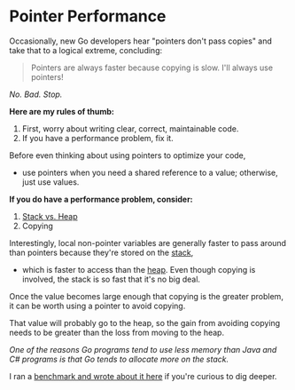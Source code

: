 # Pointer Performance

Occasionally, new Go developers hear "pointers don't pass copies" and take that to a logical extreme, concluding:

> Pointers are always faster because copying is slow. I'll always use pointers!

_No. Bad. Stop._

**Here are my rules of thumb:**

1. First, worry about writing clear, correct, maintainable code.
2. If you have a performance problem, fix it.

Before even thinking about using pointers to optimize your code,

- use pointers when you need a shared reference to a value; otherwise, just use values.

**If you do have a performance problem, consider:**

1. [Stack vs. Heap](https://go.dev/doc/faq#stack_or_heap)
2. Copying

Interestingly, local non-pointer variables are generally faster to pass around than pointers because they're stored on the [stack](https://computersciencewiki.org/index.php?title=Stack_memory),

- which is faster to access than the [heap](https://computersciencewiki.org/index.php/Heap_memory). Even though copying is involved, the stack is so fast that it's no big deal.

Once the value becomes large enough that copying is the greater problem, it can be worth using a pointer to avoid copying.

That value will probably go to the heap, so the gain from avoiding copying needs to be greater than the loss from moving to the heap.

_One of the reasons Go programs tend to use less memory than Java and C# programs is that Go tends to allocate more on the stack._

I ran a [benchmark and wrote about it here](https://blog.boot.dev/golang/pointers-faster-than-values) if you're curious to dig deeper.

